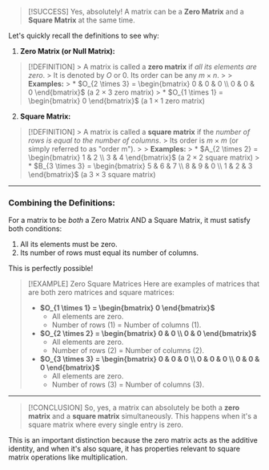 > [!SUCCESS] Yes, absolutely! A matrix can be a **Zero Matrix** and a **Square Matrix** at the same time.

Let's quickly recall the definitions to see why:

1.  **Zero Matrix (or Null Matrix):**
> [!DEFINITION]
    > A matrix is called a **zero matrix** if *all its elements are zero*.
    > It is denoted by $O$ or $0$. Its order can be any $m \times n$.
    >
    > **Examples:**
    > *   $O_{2 \times 3} = \begin{bmatrix} 0 & 0 & 0 \\ 0 & 0 & 0 \end{bmatrix}$ (a $2 \times 3$ zero matrix)
    > *   $O_{1 \times 1} = \begin{bmatrix} 0 \end{bmatrix}$ (a $1 \times 1$ zero matrix)

2.  **Square Matrix:**
> [!DEFINITION]
    > A matrix is called a **square matrix** if the *number of rows is equal to the number of columns*.
    > Its order is $m \times m$ (or simply referred to as "order m").
    >
    > **Examples:**
    > *   $A_{2 \times 2} = \begin{bmatrix} 1 & 2 \\ 3 & 4 \end{bmatrix}$ (a $2 \times 2$ square matrix)
    > *   $B_{3 \times 3} = \begin{bmatrix} 5 & 6 & 7 \\ 8 & 9 & 0 \\ 1 & 2 & 3 \end{bmatrix}$ (a $3 \times 3$ square matrix)

---

### Combining the Definitions:

For a matrix to be *both* a Zero Matrix AND a Square Matrix, it must satisfy both conditions:

1.  All its elements must be zero.
2.  Its number of rows must equal its number of columns.

This is perfectly possible!

> [!EXAMPLE] Zero Square Matrices
> Here are examples of matrices that are both zero matrices and square matrices:
>
> *   **$O_{1 \times 1} = \begin{bmatrix} 0 \end{bmatrix}$**
>     *   All elements are zero.
>     *   Number of rows (1) = Number of columns (1).
> *   **$O_{2 \times 2} = \begin{bmatrix} 0 & 0 \\ 0 & 0 \end{bmatrix}$**
>     *   All elements are zero.
>     *   Number of rows (2) = Number of columns (2).
> *   **$O_{3 \times 3} = \begin{bmatrix} 0 & 0 & 0 \\ 0 & 0 & 0 \\ 0 & 0 & 0 \end{bmatrix}$**
>     *   All elements are zero.
>     *   Number of rows (3) = Number of columns (3).

---

> [!CONCLUSION]
> So, yes, a matrix can absolutely be both a **zero matrix** and a **square matrix** simultaneously. This happens when it's a square matrix where every single entry is zero.

This is an important distinction because the zero matrix acts as the additive identity, and when it's also square, it has properties relevant to square matrix operations like multiplication.